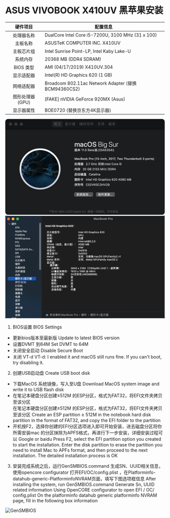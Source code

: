 #  ASUS VIVOBOOK X410UV 黑苹果安装

|硬件项目|配置信息|
|:-----:|-----|
|处理器名称| DualCore Intel Core i5-7200U, 3100 MHz (31 x 100)|
|主板名称|ASUSTeK COMPUTER INC. X410UV|
|主板芯片组|Intel Sunrise Point-LP, Intel Kaby Lake-U|
|系统内存|20368 MB (DDR4 SDRAM)|
|BIOS 类型|AMI (04/17/2019)   X410UV.304|
|显示适配器|Intel(R) HD Graphics 620 (1 GB)|
|网络适配器|Broadcom 802.11ac Network Adapter (替换BCM94360CS2)|
|图形处理器(GPU)|[FAKE] nVIDIA GeForce 920MX (Asus)|
|显示器属性|BOE0720 (替换京东方4K显示器)|


  ![GenSMBIOS](./resource/1.png)   
  ![GenSMBIOS](./resource/2.png)   
  
  
1. BIOS设置 BIOS Settings 
* 更新bios版本至最新版 Update to latest BIOS version
* 设置DVMT 到64M Set DVMT to 64M
* 关闭安全启动 Disable Secure Boot
* 关闭 VT-d VT-d: I enabled it and macOS still runs fine. If you can't boot, try disabling it.

2. 创建USB启动盘 Create USB boot disk
* 下载MacOS 系统镜像，写入至U盘 Download MacOS system image and write it to USB flash disk  
* 在笔记本硬盘分区创建≥512M 的ESP分区，格式为FAT32，将EFI文件夹拷贝至该分区  
在笔记本硬盘分区创建≥512M 的ESP分区，格式为FAT32，将EFI文件夹拷贝至该分区
Create an ESP partition ≥ 512M in the notebook hard disk partition in the format of FAT32, and copy the EFI folder to the partition 
* 开机按F2，选择你创建的EFI分区选项进入即可开始安装，进去磁盘分区将你所需安装mac 的分区抹除为APFS格式，再进行下一步安装，详细安装过程可以  Google or baidu  Press F2, select the EFI partition option you created to start the installation. Enter the disk partition to erase the partition you need to install Mac to APFs format, and then proceed to the next installation. The detailed installation process is OK

3. 安装完成系统之后，运行GenSMBIOS.command 生成SN、UUID相关信息，使用opencore configurator 打开EFI/OC/config.plist ，在Platforminfo-datahub-generic-PlatforminfoNVRAM页面，填写下图选项框信息  After installing the system, run GenSMBIOS.command Generate Sn, UUID related information 
Using OpenCORE configurator to open EFI / OC/ config.plist On the platforminfo datahub generic platforminfo NVRAM page, fill in the following box information

  ![GenSMBIOS](./resource/3.png)   
  

